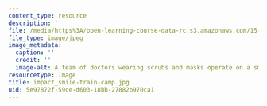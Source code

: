 ```yaml
---
content_type: resource
description: ''
file: /media/https%3A/open-learning-course-data-rc.s3.amazonaws.com/15-232-business-model-innovation-global-health-in-frontier-markets-fall-2013/5e97872f59ced60318bb27882b970ca1_impact_smile-train-camp.jpg
file_type: image/jpeg
image_metadata:
  caption: ''
  credit: ''
  image-alt: A team of doctors wearing scrubs and masks operate on a small child.
resourcetype: Image
title: impact_smile-train-camp.jpg
uid: 5e97872f-59ce-d603-18bb-27882b970ca1
---
```

